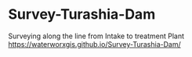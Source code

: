 # Survey-Turashia-Dam
Surveying along the line from Intake to treatment Plant
https://waterworxgis.github.io/Survey-Turashia-Dam/
